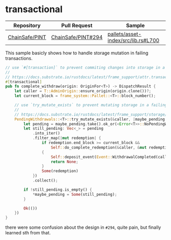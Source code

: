 # transactional

| Repository             | Pull Request               | Sample                                      |
|------------------------|----------------------------|---------------------------------------------|
| [ChainSafe/PINT][PINT] | [ChainSafe/PINT#294][#294] | [pallets/asset-index/src/lib.rs#L700][code] |

This sample basicly shows how to handle storage mutation in failing transactions.

```rust
// use `#[transaction]` to prevent commiting changes into storage in a failing transaction
//
// https://docs.substrate.io/rustdocs/latest/frame_support/attr.transactional.html
#[transactional]
pub fn complete_withdraw(origin: OriginFor<T>) -> DispatchResult {
	let caller = T::AdminOrigin::ensure_origin(origin.clone())?;
	let current_block = frame_system::Pallet::<T>::block_number();

    // use `try_mutate_exists` to prevent mutating storage in a failing transaction
    //
    // https://docs.substrate.io/rustdocs/latest/frame_support/storage/trait.StorageMap.html#tymethod.try_mutate_exists
	PendingWithdrawals::<T>::try_mutate_exists(&caller, |maybe_pending| -> DispatchResult {
		let pending = maybe_pending.take().ok_or(<Error<T>>::NoPendingWithdrawals)?;
		let still_pending: Vec<_> = pending
			.into_iter()
			.filter_map(|mut redemption| {
				if redemption.end_block >= current_block &&
					Self::do_complete_redemption(&caller, &mut redemption.assets)
				{
					Self::deposit_event(Event::WithdrawalCompleted(caller.clone(), redemption.assets));
					return None;
				}
				Some(redemption)
			})
			.collect();

		if !still_pending.is_empty() {
			*maybe_pending = Some(still_pending);
		}

		Ok(())
	})
}
```

there were some confusion about the design in `#294`, quite pain, but finally learned sth from that.


[PINT]: https://github.com/ChainSafe/PINT
[#294]: https://github.com/ChainSafe/PINT/pull/294
[code]: https://github.com/ChainSafe/PINT/blob/acb2900a8bf45044aa15c0dd22d2d947f168bf2f/pallets/asset-index/src/lib.rs#L700
